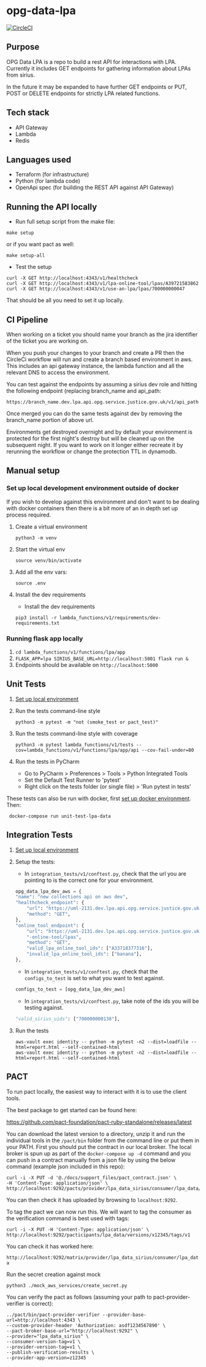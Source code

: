# opg-data-lpa

[![CircleCI](https://circleci.com/gh/ministryofjustice/opg-data-lpa/tree/main.svg?style=svg)](https://circleci.com/gh/ministryofjustice/opg-data-lpa/tree/main)

## Purpose

OPG Data LPA is a repo to build a rest API for interactions with LPA. Currently it includes GET endpoints for
gathering information about LPAs from sirius.

In the future it may be expanded to have further GET endpoints or PUT, POST or DELETE endpoints for  strictly
LPA related functions.

## Tech stack

- API Gateway
- Lambda
- Redis

## Languages used

- Terraform (for infrastructure)
- Python (for lambda code)
- OpenApi spec (for building the REST API against API Gateway)

## Running the API locally

- Run full setup script from the make file:

```
make setup
```

or if you want pact as well:

```
make setup-all
```

- Test the setup

```
curl -X GET http://localhost:4343/v1/healthcheck
curl -X GET http://localhost:4343/v1/lpa-online-tool/lpas/A39721583862
curl -X GET http://localhost:4343/v1/use-an-lpa/lpas/700000000047
```

That should be all you need to set it up locally.

## CI Pipeline

When working on a ticket you should name your branch as the jira identifier of the ticket you are working on.

When you push your changes to your branch and create a PR then the CircleCi workflow will run and create a branch
based environment in aws. This includes an api gateway instance, the lambda function and all the relevant DNS to access
the environment.

You can test against the endpoints by assuming a sirius dev role and hitting the following endpoint (replacing branch_name and api_path:

```
https://branch_name.dev.lpa.api.opg.service.justice.gov.uk/v1/api_path
```

Once merged you can do the same tests against dev by removing the branch_name portion of above url.

Environments get destroyed overnight and by default your environment is protected for the first night's destroy but
will be cleaned up on the subsequent night. If you want to work on it longer either recreate it by rerunning the workflow
or  change the protection TTL in dynamodb.

## Manual setup

### Set up local development environment outside of docker

If you wish to develop against this environment and don't want to be dealing with docker containers then there
is a bit more of an in depth set up process required.

1. Create a virtual environment

    ```shell
    python3 -m venv
    ```

1. Start the virtual env

    ```shell
    source venv/bin/activate
    ```

1. Add all the env vars:

    ```shell
    source .env
    ```

1. Install the dev requirements
    - Install the dev requirements

    ```shell
    pip3 install -r lambda_functions/v1/requirements/dev-requirements.txt
    ```

### Running flask app locally

1. `cd lambda_functions/v1/functions/lpa/app`
2. `FLASK_APP=lpa SIRIUS_BASE_URL=http://localhost:5001 flask run &`
3. Endpoints should be available on `http://localhost:5000`

## Unit Tests

1. [Set up local environment](#set-up-local-development-environment-outside-of-docker)

1. Run the tests command-line style

    ```shell
    python3 -m pytest -m "not (smoke_test or pact_test)"
    ```

1. Run the tests command-line style with coverage

    ```shell
    python3 -m pytest lambda_functions/v1/tests --cov=lambda_functions/v1/functions/lpa/app/api --cov-fail-under=80
    ```

1. Run the tests in PyCharm

    - Go to PyCharm > Preferences > Tools > Python Integrated Tools
    - Set the Default Test Runner to 'pytest'
    - Right click on the tests folder (or single file) > 'Run pytest in tests'


These tests can also be run with docker, first [set up docker environment](#running-the-api-locally). 
Then:
   ```shell
    docker-compose run unit-test-lpa-data
   ```

## Integration Tests

1. [Set up local environment](#set-up-local-development-environment-outside-of-docker)

1. Setup the tests:
    - In `integration_tests/v1/conftest.py`, check that the url you are pointing to is the correct one for your environment.

    ```python
    opg_data_lpa_dev_aws = {
    "name": "new collections api on aws dev",
    "healthcheck_endpoint": {
        "url": "https://uml-2131.dev.lpa.api.opg.service.justice.gov.uk/v1/healthcheck",
        "method": "GET",
    },
    "online_tool_endpoint": {
        "url": "https://uml-2131.dev.lpa.api.opg.service.justice.gov.uk/v1/lpa"
        "-online-tool/lpas",
        "method": "GET",
        "valid_lpa_online_tool_ids": ["A33718377316"],
        "invalid_lpa_online_tool_ids": ["banana"],
    },
    ```

    - In `integration_tests/v1/conftest.py`, check that the `configs_to_test` is set to what you want to test against.

    ```python
    configs_to_test = [opg_data_lpa_dev_aws]
    ```

    - In `integration_tests/v1/conftest.py`, take note of the ids you will be testing against.

    ```python
    "valid_sirius_uids": ["700000000138"],
    ```

1. Run the tests

    ```shell
    aws-vault exec identity -- python -m pytest -n2 --dist=loadfile --html=report.html --self-contained-html
    aws-vault exec identity -- python -m pytest -n2 --dist=loadfile --html=report.html --self-contained-html
    ```

## PACT

To run pact locally, the easiest way to interact with it is to use the client tools.

The best package to get started can be found here:

<https://github.com/pact-foundation/pact-ruby-standalone/releases/latest>

You can download the latest version to a directory, unzip it and run the individual tools
in the `/pact/bin` folder from the command line or put them in your PATH.
First you should put the contract in our local broker. The local broker is spun up as part
of the `docker-compose up -d` command and you can push in a contract manually from a json file
by using the below command (example json included in this repo):

```shell
curl -i -X PUT -d '@./docs/support_files/pact_contract.json' \
-H 'Content-Type: application/json' \
http://localhost:9292/pacts/provider/lpa_data_sirius/consumer/lpa_data/version/x12345
```

You can then check it has uploaded by browsing to `localhost:9292`.

To tag the pact we can now run this. We will want to tag the consumer as
the verification command is best used with tags:

```shell
curl -i -X PUT -H 'Content-Type: application/json' \
http://localhost:9292/pacticipants/lpa_data/versions/x12345/tags/v1
```

You can check it has worked here:

`http://localhost:9292/matrix/provider/lpa_data_sirius/consumer/lpa_data`

Run the secret creation against mock

```python3 ./mock_aws_services/create_secret.py```

You can verify the pact as follows (assuming your path to pact-provider-verifier is correct):

```shell
../pact/bin/pact-provider-verifier --provider-base-url=http://localhost:4343 \
--custom-provider-header 'Authorization: asdf1234567890' \
--pact-broker-base-url="http://localhost:9292" \
--provider="lpa_data_sirius" \
--consumer-version-tag=v1 \
--provider-version-tag=v1 \
--publish-verification-results \
--provider-app-version=z12345
```
